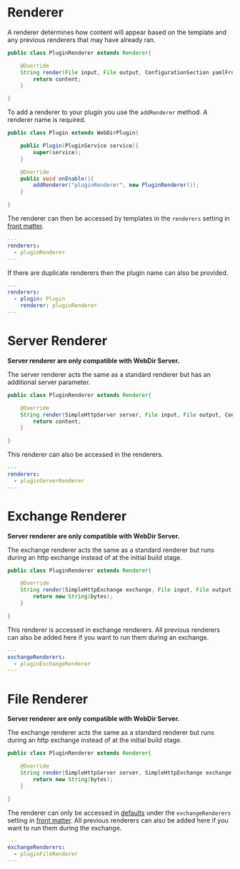 # Renderer

A renderer determines how content will appear based on the template and any previous renderers that may have already ran.

```java
public class PluginRenderer extends Renderer{

    @Override
    String render(File input, File output, ConfigurationSection yamlFrontMatter, String content){
        return content;
    }

}
```

To add a renderer to your plugin you use the `addRenderer` method. A renderer name is required.

```java
public class Plugin extends WebDirPlugin{

    public Plugin(PluginService service){
        super(service);
    }

    @Override
    public void onEnable(){
        addRenderer("pluginRenderer", new PluginRenderer());
    }

}
```
The renderer can then be accessed by templates in the `renderers` setting in [front matter](/webdir/generator/front-matter).

```yml
---
renderers:
  - pluginRenderer
---
```

If there are duplicate renderers then the plugin name can also be provided.

```yml
---
renderers:
  - plugin: Plugin
    renderer: pluginRenderer
---
```

<!-- server -->
# Server Renderer

**Server renderer are only compatible with WebDir Server.**

The server renderer acts the same as a standard renderer but has an additional server parameter.

```java
public class PluginRenderer extends Renderer{

    @Override
    String render(SimpleHttpServer server, File input, File output, ConfigurationSection yamlFrontMatter, String content){
        return content;
    }

}
```

This renderer can also be accessed in the renderers.
```yml
---
renderers:
  - pluginServerRenderer
---
```

<!-- exchange -->
# Exchange Renderer

**Server renderer are only compatible with WebDir Server.**

The exchange renderer acts the same as a standard renderer but runs during an http exchange instead of at the initial build stage.

```java
public class PluginRenderer extends Renderer{

    @Override
    String render(SimpleHttpExchange exchange, File input, File output, ConfigurationSection yamlFrontMatter, String content){
        return new String(bytes);
    }

}
```

This renderer is accessed in exchange renderers. All previous renderers can also be added here if you want to run them during an exchange.
```yml
---
exchangeRenderers:
  - pluginExchangeRenderer
---
```

<!-- file -->
# File Renderer

**Server renderer are only compatible with WebDir Server.**

The exchange renderer acts the same as a standard renderer but runs during an http exchange instead of at the initial build stage.

```java
public class PluginRenderer extends Renderer{

    @Override
    String render(SimpleHttpServer server, SimpleHttpExchange exchange, File input, ConfigurationSection yamlFrontMatter, byte[] bytes){
        return new String(bytes);
    }

}
```

The renderer can only be accessed in [defaults](/webdir/generator/defaults#file-defaults) under the `exchangeRenderers` setting in [front matter](/webdir/generator/front-matter). All previous renderers can also be added here if you want to run them during the exchange.

```yml
---
exchangeRenderers:
  - pluginFileRenderer
---
```